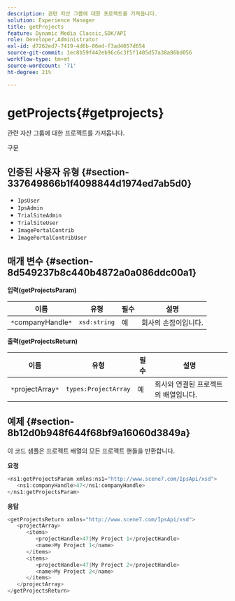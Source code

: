 ```yaml
---
description: 관련 자산 그룹에 대한 프로젝트를 가져옵니다.
solution: Experience Manager
title: getProjects
feature: Dynamic Media Classic,SDK/API
role: Developer,Administrator
exl-id: d7262ed7-7419-4d6b-86ed-f3ad4657d654
source-git-commit: 1ec8b59f442eb96c6c3f5f1405d57a38a86bd056
workflow-type: tm+mt
source-wordcount: '71'
ht-degree: 21%

---
```


# getProjects{#getprojects}

관련 자산 그룹에 대한 프로젝트를 가져옵니다.

구문

## 인증된 사용자 유형 {#section-337649866b1f4098844d1974ed7ab5d0}

* `IpsUser`
* `IpsAdmin`
* `TrialSiteAdmin`
* `TrialSiteUser`
* `ImagePortalContrib`
* `ImagePortalContribUser`

## 매개 변수 {#section-8d549237b8c440b4872a0a086ddc00a1}

**입력(getProjectsParam)**

| 이름 | 유형 | 필수 | 설명 |
|---|---|---|---|
| `*`companyHandle`*` | `xsd:string` | 예 | 회사의 손잡이입니다. |

**출력(getProjectsReturn)**

| 이름 | 유형 | 필수 | 설명 |
|---|---|---|---|
| `*`projectArray`*` | `types:ProjectArray` | 예 | 회사와 연결된 프로젝트의 배열입니다. |

## 예제 {#section-8b12d0b948f644f68bf9a16060d3849a}

이 코드 샘플은 프로젝트 배열의 모든 프로젝트 핸들을 반환합니다.

**요청**

```java
<ns1:getProjectsParam xmlns:ns1="http://www.scene7.com/IpsApi/xsd">
   <ns1:companyHandle>47</ns1:companyHandle>
</ns1:getProjectsParam>
```

**응답**

```java
<getProjectsReturn xmlns="http://www.scene7.com/IpsApi/xsd">
   <projectArray>
      <items>
         <projectHandle>47|My Project 1</projectHandle>
         <name>My Project 1</name>
      </items>
      <items>
         <projectHandle>47|My Project 2</projectHandle>
         <name>My Project 2</name>
      </items>
   </projectArray>
</getProjectsReturn>
```

